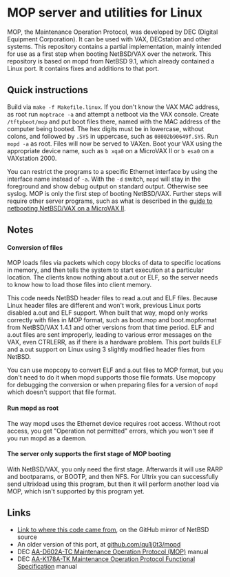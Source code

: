 # MOP server and utilities for Linux

MOP, the Maintenance Operation Protocol, was developed by DEC (Digital Equipment Corporation). It can be used with VAX, DECstation and other systems. This repository contains a partial implementation, mainly intended for use as a first step when booting NetBSD/VAX over the network. This repository is based on mopd from NetBSD 9.1, which already contained a Linux port. It contains fixes and additions to that port.

## Quick instructions

Build via `make -f Makefile.linux`. If you don't know the VAX MAC address, as root run `moptrace -a` and attempt a netboot via the VAX console. Create `/tftpboot/mop` and put boot files there, named with the MAC address of the computer being booted. The hex digits must be in lowercase, without colons, and followed by `.SYS` in uppercase, such as `08002b90649f.SYS`. Run `mopd -a` as root. Files will now be served to VAXen. Boot your VAX using the appropriate device name, such as `b xqa0` on a MicroVAX II or `b esa0` on a VAXstation 2000. 

You can restrict the programs to a specific Ethernet interface by using the interface name instead of `-a`. With the `-d` switch, `mopd` will stay in the foreground and show debug output on standard output. Otherwise see syslog. MOP is only the first step of booting NetBSD/VAX. Further steps will require other server programs, such as what is described in the [guide to netbooting NetBSD/VAX on a MicroVAX II](https://github.com/qu1j0t3/mopd/blob/master/HOWTO-MicroVAX-II.md).

## Notes

#### Conversion of files

MOP loads files via packets which copy blocks of data to specific locations in memory, and then tells the system to start execution at a particular location. The clients know nothing about a.out or ELF, so the server needs to know how to load those files into client memory. 

This code needs NetBSD header files to read a.out and ELF files. Because Linux header files are different and won't work, previous Linux ports disabled a.out and ELF support. When built that way, mopd only works correctly with files in MOP format, such as boot.mop and boot.mopformat from NetBSD/VAX 1.4.1 and other versions from that time period. ELF and a.out files are sent improperly, leading to various error messages on the VAX, even CTRLERR, as if there is a hardware problem. This port builds ELF and a.out support on Linux using 3 slightly modified header files from NetBSD.

You can use mopcopy to convert ELF and a.out files to MOP format, but you don't need to do it when mopd supports those file formats. Use mopcopy for debugging the conversion or when preparing files for a version of `mopd` which doesn't support that file format.

#### Run mopd as root

The way mopd uses the Ethernet device requires root access.  Without root access, you get "Operation not permitted" errors, which you won't see if you run mopd as a daemon.

#### The server only supports the first stage of MOP booting

With NetBSD/VAX, you only need the first stage. Afterwards it will use RARP and bootparams, or BOOTP, and then NFS. For Ultrix you can successfully send ultrixload using this program, but then it will perform another load via MOP, which isn't supported by this program yet.

## Links

* [Link to where this code came from](https://github.com/NetBSD/src/tree/5e388abbac6e24c4f0af9b92c4fbae37f7a0cfcd/usr.sbin/mopd), on the GitHub mirror of NetBSD source
* An older version of this port, at [github.com/qu1j0t3/mopd](https://github.com/qu1j0t3/mopd)
* DEC [AA-D602A-TC Maintenance Operation Protocol (MOP)](http://www.bitsavers.org/www.computer.museum.uq.edu.au/pdf/AA-D602A-TC%20Maintenance%20Operation%20Protocol%20(MOP).pdf) manual
* DEC [AA-K178A-TK Maintenance Operation Protocol Functional Specification](http://decnet.ipv7.net/docs/dundas/aa-k178a-tk.pdf) manual
